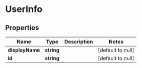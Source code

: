 # UserInfo

## Properties
Name | Type | Description | Notes
------------ | ------------- | ------------- | -------------
**displayName** | **string** |  | [default to null]
**id** | **string** |  | [default to null]


